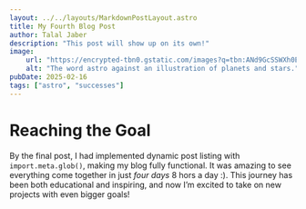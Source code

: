 ```yaml
---
layout: ../../layouts/MarkdownPostLayout.astro
title: My Fourth Blog Post
author: Talal Jaber
description: "This post will show up on its own!"
image:
    url: "https://encrypted-tbn0.gstatic.com/images?q=tbn:ANd9GcSSWXh0E82WD2hhOwvD8HdoOr4_t9DHBui7qA&s"
    alt: "The word astro against an illustration of planets and stars."
pubDate: 2025-02-16
tags: ["astro", "successes"]
---
```


# Reaching the Goal

By the final post, I had implemented dynamic post listing with `import.meta.glob()`, making my blog fully functional. It was amazing to see everything come together in just *four days* 8 hors a day :). This journey has been both educational and inspiring, and now I’m excited to take on new projects with even bigger goals!
